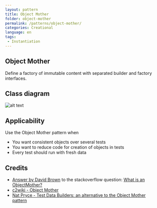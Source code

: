 ```yaml
---
layout: pattern
title: Object Mother
folder: object-mother
permalink: /patterns/object-mother/
categories: Creational
language: en
tags:
 - Instantiation
---
```


## Object Mother
Define a factory of immutable content with separated builder and factory interfaces.

## Class diagram
![alt text](/etc/object-mother.png "Object Mother")

## Applicability
Use the Object Mother pattern when

* You want consistent objects over several tests
* You want to reduce code for creation of objects in tests
* Every test should run with fresh data

## Credits

* [Answer by David Brown](http://stackoverflow.com/questions/923319/what-is-an-objectmother) to the stackoverflow question: [What is an ObjectMother?](http://stackoverflow.com/questions/923319/what-is-an-objectmother)
* [c2wiki - Object Mother](http://c2.com/cgi/wiki?ObjectMother)
* [Nat Pryce - Test Data Builders: an alternative to the Object Mother pattern](http://www.natpryce.com/articles/000714.html)
